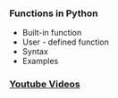 ### Functions in Python

* Built-in function
* User - defined function
* Syntax
* Examples

### [Youtube Videos](https://youtu.be/WW0VPF-rumw)

